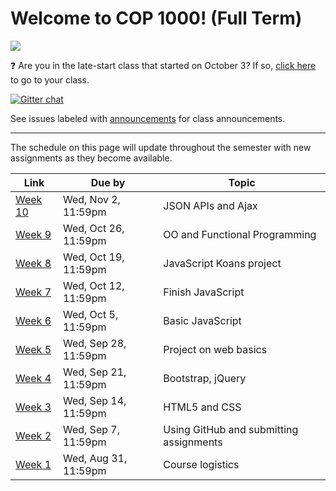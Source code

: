 # Welcome to COP 1000! (Full Term)

![](http://i.giphy.com/kUTevwxXSaqzK.gif)

:question: Are you in the late-start class that started on October 3? If so, [click here](https://github.com/cop1000/cop1000/tree/late-start#welcome-to-cop-1000-late-start-october-3) to go to your class.


[![Gitter chat](https://badges.gitter.im/valencia-cop1000/Lobby.png)](https://gitter.im/valencia-cop1000/Lobby)

See issues labeled with [announcements](https://github.com/cop1000/cop1000/issues?q=is%3Aissue+is%3Aopen+label%3Aannouncements) for class announcements.

---

The schedule on this page will update throughout the semester with new assignments as they become available.

Link              | Due by                | Topic
---               | ---                   | ---
[Week 10](/week-10)| Wed, Nov 2, 11:59pm  | JSON APIs and Ajax
[Week 9](/week-9) | Wed, Oct 26, 11:59pm  | OO and Functional Programming
[Week 8](/week-8) | Wed, Oct 19, 11:59pm  | JavaScript Koans project
[Week 7](/week-7) | Wed, Oct 12, 11:59pm  | Finish JavaScript
[Week 6](/week-6) | Wed, Oct 5, 11:59pm   | Basic JavaScript
[Week 5](/week-5) | Wed, Sep 28, 11:59pm  | Project on web basics
[Week 4](/week-4) | Wed, Sep 21, 11:59pm  | Bootstrap, jQuery
[Week 3](/week-3) | Wed, Sep 14, 11:59pm  | HTML5 and CSS
[Week 2](/week-2) | Wed, Sep 7, 11:59pm   | Using GitHub and submitting assignments
[Week 1](/week-1) | Wed, Aug 31, 11:59pm  | Course logistics
